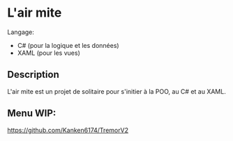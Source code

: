 # L'air mite

Langage:
- C# (pour la logique et les données)
- XAML (pour les vues)

## Description
L'air mite est un projet de solitaire pour s'initier à la POO, au C# et au XAML.

## Menu WIP:
https://github.com/Kanken6174/TremorV2
